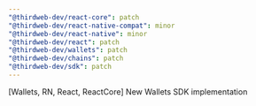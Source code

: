 ```yaml
---
"@thirdweb-dev/react-core": patch
"@thirdweb-dev/react-native-compat": minor
"@thirdweb-dev/react-native": minor
"@thirdweb-dev/react": patch
"@thirdweb-dev/wallets": patch
"@thirdweb-dev/chains": patch
"@thirdweb-dev/sdk": patch
---
```


[Wallets, RN, React, ReactCore] New Wallets SDK implementation
